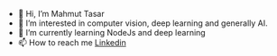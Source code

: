 - 👋 Hi, I’m Mahmut Tasar
- 👀 I’m interested in computer vision, deep learning and generally AI.
- 🌱 I’m currently learning NodeJs and deep learning
- 📫 How to reach me <a href="https://tr.linkedin.com/in/mahmuttasar"> Linkedin </a>

<!---
tasarM/tasarM is a ✨ special ✨ repository because its `README.md` (this file) appears on your GitHub profile.
You can click the Preview link to take a look at your changes.
--->
